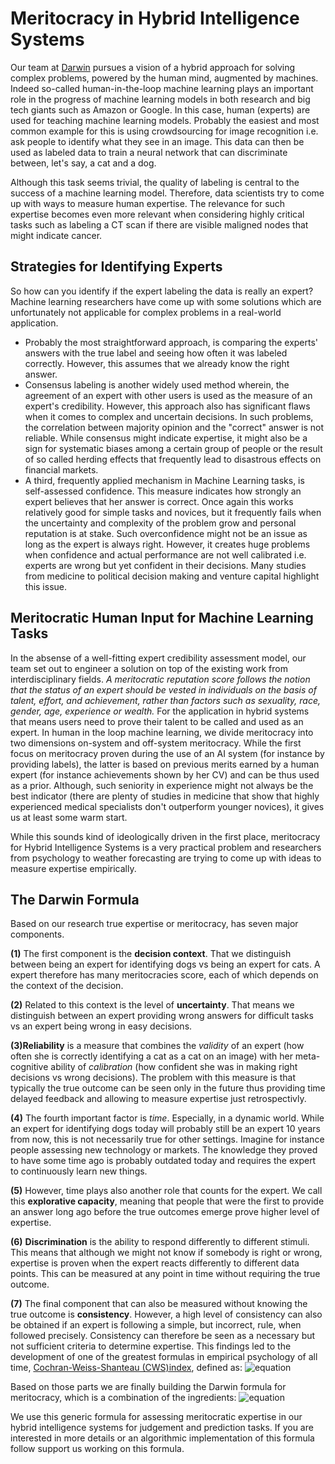 # Meritocracy in Hybrid Intelligence Systems
Our team at [Darwin](https://www.askdarwin.com) pursues a vision of a hybrid approach for solving complex problems, powered by the human mind, augmented by machines. Indeed so-called human-in-the-loop machine learning plays an important role in the progress of machine learning models in both research and big tech giants such as Amazon or Google. In this case, human (experts) are used for teaching machine learning models. Probably the easiest and most common example for this is using crowdsourcing for image recognition i.e. ask people to identify what they see in an image. This data can then be used as labeled data to train a neural network that can discriminate between, let's say, a cat and a dog.

Although this task seems trivial, the quality of labeling is central to the success of a machine learning model. Therefore, data scientists try to come up with ways to measure human expertise. The relevance for such expertise becomes even more relevant when considering highly critical tasks such as labeling a CT scan if there are visible maligned nodes that might indicate cancer.

## Strategies for Identifying Experts
So how can you identify if the expert labeling the data is really an expert? Machine learning researchers have come up with some solutions which are unfortunately not applicable for complex problems in a real-world application.
- Probably the most straightforward approach, is comparing the experts' answers with the true label and seeing how often it was labeled correctly. However, this assumes that we already know the right answer. 
- Consensus labeling is another widely used method wherein, the agreement of an expert with other users is used as the measure of an expert's credibility. However, this approach also has significant flaws when it comes to complex and uncertain decisions. In such problems, the correlation between majority opinion and the "correct" answer is not reliable. While consensus might indicate expertise, it might also be a sign for systematic biases among a certain group of people or the result of so called herding effects that frequently lead to disastrous effects on financial markets.
- A third, frequently applied mechanism in Machine Learning tasks, is self-assessed confidence. This measure indicates how strongly an expert believes that her answer is correct. Once again this works relatively good for simple tasks and novices, but it frequently fails when the uncertainty and complexity of the problem grow and personal reputation is at stake. Such overconfidence might not be an issue as long as the expert is always right. However, it creates huge problems when confidence and actual performance are not well calibrated i.e. experts are wrong but yet confident in their decisions. Many studies from medicine to political decision making and venture capital highlight this issue.

## Meritocratic Human Input for Machine Learning Tasks
In the absense of a well-fitting expert credibility assessment model, our team set out to engineer a solution on top of the existing work from interdisciplinary fields.
*A meritocratic reputation score follows the notion that the status of an expert should be vested in individuals on the basis of talent, effort, and achievement, rather than factors such as sexuality, race,  gender, age, experience or wealth.*
For the application in hybrid systems that means users need to prove their talent to be called and used as an expert. In human in the loop machine learning, we divide meritocracy into two dimensions on-system and off-system meritocracy. While the first focus on meritocracy proven during the use of an AI system (for instance by providing labels), the latter is based on previous merits earned by a human expert (for instance achievements shown by her CV) and can be thus used as a prior. Although, such seniority in experience might not always be the best indicator (there are plenty of studies in medicine that show that highly experienced medical specialists don't outperform younger novices), it gives us at least some warm start.

While this sounds kind of ideologically driven in the first place, meritocracy for Hybrid Intelligence Systems is a very practical problem and researchers from psychology to weather forecasting are trying to come up with ideas to measure expertise empirically.

## The Darwin Formula
Based on our research true expertise or meritocracy, has seven major components.

**(1)** The first component is the **decision context**. That we distinguish between being an expert for identifying dogs vs being an expert for cats. A expert therefore has many meritocracies score, each of which depends on the context of the decision.

**(2)** Related to this context is the level of **uncertainty**. That means we distinguish between an expert providing wrong answers for difficult tasks vs an expert being wrong in easy decisions.

**(3)Reliability**  is a measure that combines the *validity* of an expert (how often she is correctly identifying a cat as a cat on an image) with her meta-cognitive ability of *calibration* (how confident she was in making right decisions vs wrong decisions). The problem with this measure is that typically the true outcome can be seen only in the future thus providing time delayed feedback and allowing to measure expertise just retrospectivly.

**(4)** The fourth important factor is *time*. Especially, in a dynamic world. While an expert for identifying dogs today will probably still be an expert 10 years from now, this is not necessarily true for other settings. Imagine for instance people assessing new technology or markets. The knowledge they proved to have some time ago is probably outdated today and requires the expert to continuously learn new things.

**(5)** However, time plays also another role that counts for the expert. We call this **explorative capacity**, meaning that people that were the first to provide an answer long ago before the true outcomes emerge prove higher level of expertise.

**(6)** **Discrimination** is the ability to respond differently to different stimuli. This means that although we might not know if somebody is right or wrong, expertise is proven when the expert reacts differently to different data points. This can be measured at any point in time without requiring the true outcome.

**(7)** The final component that can also be measured without knowing the true outcome is **consistency**. However, a high level of consistency can also be obtained if an expert is following a simple, but incorrect, rule, when followed precisely. Consistency can therefore be seen as a necessary but not sufficient criteria to determine expertise. This findings led to the development of one of the greatest formulas in empirical psychology of all time, [Cochran-Weiss-Shanteau (CWS)index](http://www.academia.edu/download/7579786/hfpublication03.pdf), defined as: ![equation](https://latex.codecogs.com/png.latex?\frac{Discrimination}{Inconsistency})

Based on those parts we are finally building the Darwin formula for meritocracy, which is a combination of the ingredients:
![equation](https://latex.codecogs.com/gif.latex?DarwinMeritocracy_{expert_{i}}(x_{i},&space;t)&space;=&space;\frac{CAPACITY_{explorative}(x_{i},t)}{RELIABILITY-RESOLUTION&plus;UNCERTAINTY(x_{i})}*\frac{DISCRIMINATION(Expert\mid&space;x_{i})}{INCONSISTENCY(Expert\mid&space;x_{i})}*\frac{1}{(1&plus;r)^{t}})

We use this generic formula for assessing meritocratic expertise in our hybrid intelligence systems for judgement and prediction tasks. If you are interested in more details or an algorithmic implementation of this formula follow support us working on this formula.
